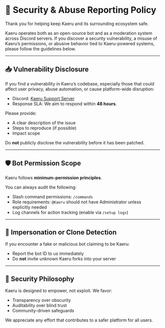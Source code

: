 # 🔐 Security & Abuse Reporting Policy

Thank you for helping keep Kaeru and its surrounding ecosystem safe.

Kaeru operates both as an open-source bot and as a moderation system across Discord servers. If you discover a security vulnerability, a misuse of Kaeru’s permissions, or abusive behavior tied to Kaeru-powered systems, please follow the guidelines below.

---

## 📥 Vulnerability Disclosure

If you find a vulnerability in Kaeru’s codebase, especially those that could affect user privacy, abuse automation, or cause platform-wide disruption:

- Discord: [Kaeru Support Server](https://discord.gg/6ZQWypCgvk)
- Response SLA: We aim to respond within **48 hours**.

Please provide:

- A clear description of the issue
- Steps to reproduce (if possible)
- Impact scope

Do **not** publicly disclose the vulnerability before it has been patched.

---

## 🛡️ Bot Permission Scope

Kaeru follows **minimum-permission principles**.

You can always audit the following:

- Slash command permissions: `/commands`
- Role requirements: `@Kaeru` should not have Administrator unless explicitly needed
- Log channels for action tracking (enable via `/setup logs`)

---

## 🤖 Impersonation or Clone Detection

If you encounter a fake or malicious bot claiming to be Kaeru:

- Report the bot ID to us immediately
- Do **not** invite unknown Kaeru forks into your server

---

## 🧠 Security Philosophy

Kaeru is designed to empower, not exploit. We favor:

- Transparency over obscurity
- Auditability over blind trust
- Community-driven safeguards

We appreciate any effort that contributes to a safer platform for all users.
